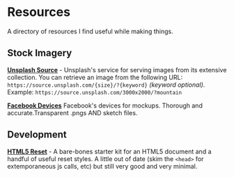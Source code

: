 # Resources
A directory of resources I find useful while making things.

## Stock Imagery
**[Unsplash Source](https://source.unsplash.com)** -
Unsplash's service for serving images from its extensive collection. You can retrieve an image from the following URL: `https://source.unsplash.com/{size}/?{keyword}` *(keyword optional).* Example:
`https://source.unsplash.com/3000x2000/?mountain`

**[Facebook Devices](http://design.facebook.com/devices)**
Facebook's devices for mockups. Thorough and accurate.Transparent .pngs AND sketch files. 

## Development
**[HTML5 Reset](https://github.com/murtaugh/HTML5-Reset)** -
A bare-bones starter kit for an HTML5 document and a handful of useful reset styles. A little out of date (skim the `<head>` for extemporaneous js calls, etc) but still very good and very minimal.
